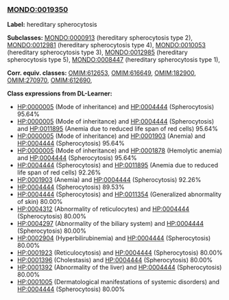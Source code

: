 
### [MONDO:0019350](http://purl.obolibrary.org/obo/MONDO_0019350)
**Label:** hereditary spherocytosis

**Subclasses:** [MONDO:0000913](http://purl.obolibrary.org/obo/MONDO_0000913) (hereditary spherocytosis type 2), [MONDO:0012981](http://purl.obolibrary.org/obo/MONDO_0012981) (hereditary spherocytosis type 4), [MONDO:0010053](http://purl.obolibrary.org/obo/MONDO_0010053) (hereditary spherocytosis type 3), [MONDO:0012985](http://purl.obolibrary.org/obo/MONDO_0012985) (hereditary spherocytosis type 5), [MONDO:0008447](http://purl.obolibrary.org/obo/MONDO_0008447) (hereditary spherocytosis type 1), 

**Corr. equiv. classes:** [OMIM:612653](http://purl.obolibrary.org/obo/OMIM_612653), [OMIM:616649](http://purl.obolibrary.org/obo/OMIM_616649), [OMIM:182900](http://purl.obolibrary.org/obo/OMIM_182900), [OMIM:270970](http://purl.obolibrary.org/obo/OMIM_270970), [OMIM:612690](http://purl.obolibrary.org/obo/OMIM_612690), 

**Class expressions from DL-Learner:**

- [HP:0000005](http://purl.obolibrary.org/obo/HP_0000005) (Mode of inheritance) and [HP:0004444](http://purl.obolibrary.org/obo/HP_0004444) (Spherocytosis) 95.64%
- [HP:0000005](http://purl.obolibrary.org/obo/HP_0000005) (Mode of inheritance) and [HP:0004444](http://purl.obolibrary.org/obo/HP_0004444) (Spherocytosis) and [HP:0011895](http://purl.obolibrary.org/obo/HP_0011895) (Anemia due to reduced life span of red cells) 95.64%
- [HP:0000005](http://purl.obolibrary.org/obo/HP_0000005) (Mode of inheritance) and [HP:0001903](http://purl.obolibrary.org/obo/HP_0001903) (Anemia) and [HP:0004444](http://purl.obolibrary.org/obo/HP_0004444) (Spherocytosis) 95.64%
- [HP:0000005](http://purl.obolibrary.org/obo/HP_0000005) (Mode of inheritance) and [HP:0001878](http://purl.obolibrary.org/obo/HP_0001878) (Hemolytic anemia) and [HP:0004444](http://purl.obolibrary.org/obo/HP_0004444) (Spherocytosis) 95.64%
- [HP:0004444](http://purl.obolibrary.org/obo/HP_0004444) (Spherocytosis) and [HP:0011895](http://purl.obolibrary.org/obo/HP_0011895) (Anemia due to reduced life span of red cells) 92.26%
- [HP:0001903](http://purl.obolibrary.org/obo/HP_0001903) (Anemia) and [HP:0004444](http://purl.obolibrary.org/obo/HP_0004444) (Spherocytosis) 92.26%
- [HP:0004444](http://purl.obolibrary.org/obo/HP_0004444) (Spherocytosis) 89.53%
- [HP:0004444](http://purl.obolibrary.org/obo/HP_0004444) (Spherocytosis) and [HP:0011354](http://purl.obolibrary.org/obo/HP_0011354) (Generalized abnormality of skin) 80.00%
- [HP:0004312](http://purl.obolibrary.org/obo/HP_0004312) (Abnormality of reticulocytes) and [HP:0004444](http://purl.obolibrary.org/obo/HP_0004444) (Spherocytosis) 80.00%
- [HP:0004297](http://purl.obolibrary.org/obo/HP_0004297) (Abnormality of the biliary system) and [HP:0004444](http://purl.obolibrary.org/obo/HP_0004444) (Spherocytosis) 80.00%
- [HP:0002904](http://purl.obolibrary.org/obo/HP_0002904) (Hyperbilirubinemia) and [HP:0004444](http://purl.obolibrary.org/obo/HP_0004444) (Spherocytosis) 80.00%
- [HP:0001923](http://purl.obolibrary.org/obo/HP_0001923) (Reticulocytosis) and [HP:0004444](http://purl.obolibrary.org/obo/HP_0004444) (Spherocytosis) 80.00%
- [HP:0001396](http://purl.obolibrary.org/obo/HP_0001396) (Cholestasis) and [HP:0004444](http://purl.obolibrary.org/obo/HP_0004444) (Spherocytosis) 80.00%
- [HP:0001392](http://purl.obolibrary.org/obo/HP_0001392) (Abnormality of the liver) and [HP:0004444](http://purl.obolibrary.org/obo/HP_0004444) (Spherocytosis) 80.00%
- [HP:0001005](http://purl.obolibrary.org/obo/HP_0001005) (Dermatological manifestations of systemic disorders) and [HP:0004444](http://purl.obolibrary.org/obo/HP_0004444) (Spherocytosis) 80.00%


